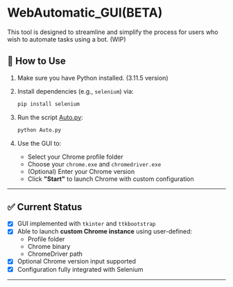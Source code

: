 # WebAutomatic_GUI(BETA)
This tool is designed to streamline and simplify the process for users who wish to automate tasks using a bot. (WIP)

## 🚀 How to Use

1. Make sure you have Python installed. (3.11.5 version)
2. Install dependencies (e.g., `selenium`) via:

   ```bash
   pip install selenium
   ```

3. Run the script [Auto.py](Auto.py):

   ```bash
   python Auto.py
   ```

4. Use the GUI to:
   - Select your Chrome profile folder
   - Choose your `chrome.exe` and `chromedriver.exe`
   - (Optional) Enter your Chrome version
   - Click **"Start"** to launch Chrome with custom configuration

---

## ✅ Current Status

- [x] GUI implemented with `tkinter` and `ttkbootstrap`
- [x] Able to launch **custom Chrome instance** using user-defined:
  - Profile folder
  - Chrome binary
  - ChromeDriver path
- [x] Optional Chrome version input supported
- [x] Configuration fully integrated with Selenium

---
